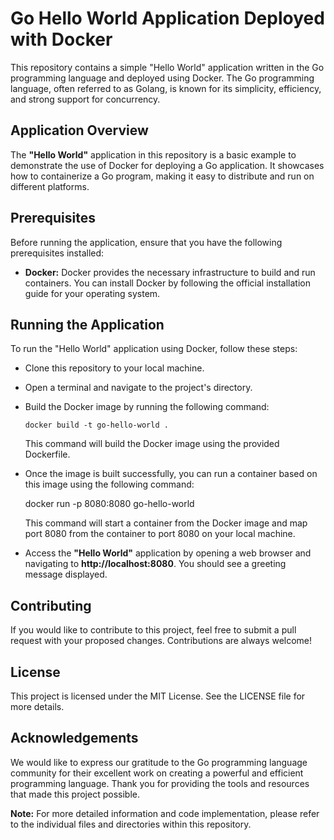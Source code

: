 # **Go Hello World Application Deployed with Docker**

This repository contains a simple "Hello World" application written in the Go programming language and deployed using Docker. The Go programming language, often referred to as Golang, is known for its simplicity, efficiency, and strong support for concurrency.

## **Application Overview**
The **"Hello World"** application in this repository is a basic example to demonstrate the use of Docker for deploying a Go application. It showcases how to containerize a Go program, making it easy to distribute and run on different platforms.

## **Prerequisites**

Before running the application, ensure that you have the following prerequisites installed:

- **Docker:** Docker provides the necessary infrastructure to build and run containers. You can install Docker by following the official installation guide for your operating system.

## **Running the Application**

To run the "Hello World" application using Docker, follow these steps:

- Clone this repository to your local machine.

- Open a terminal and navigate to the project's directory.

- Build the Docker image by running the following command:

      docker build -t go-hello-world .

    This command will build the Docker image using the provided Dockerfile.

- Once the image is built successfully, you can run a container based on this image using the following command:

    docker run -p 8080:8080 go-hello-world

    This command will start a container from the Docker image and map port 8080 from the container to port 8080 on your local machine.

- Access the **"Hello World"** application by opening a web browser and navigating to **http://localhost:8080**. You should see a greeting message displayed.

## **Contributing**

If you would like to contribute to this project, feel free to submit a pull request with your proposed changes. Contributions are always welcome!

## **License**

This project is licensed under the MIT License. See the LICENSE file for more details.

## **Acknowledgements**

We would like to express our gratitude to the Go programming language community for their excellent work on creating a powerful and efficient programming language. Thank you for providing the tools and resources that made this project possible.

**Note:** For more detailed information and code implementation, please refer to the individual files and directories within this repository.